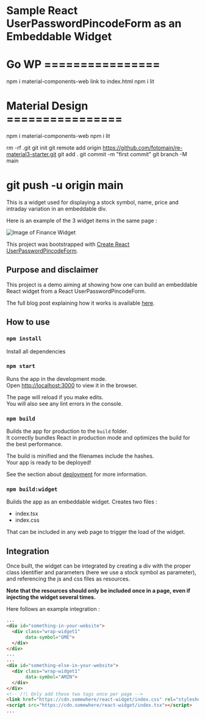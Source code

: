 # Sample React UserPasswordPincodeForm as an Embeddable Widget

# Go WP ================
npm i material-components-web
link to index.html
npm i lit

# Material Design ================
npm i material-components-web
npm i lit

rm -rf .git
git init
git remote add origin https://github.com/fotomain/re-material3-starter.git
git add .
git commit -m "first commit"
git branch -M main

git push -u origin main
================

This is a widget used for displaying a stock symbol, name, price and intraday variation in an embeddable div.

Here is an example of the 3 widget items in the same page :

![Image of Finance Widget](https://github.com/nicoraynaud/react-widget/blob/master/sample.png)

This project was bootstrapped with [Create React UserPasswordPincodeForm](https://github.com/facebook/create-react-app).

## Purpose and disclaimer

This project is a demo aiming at showing how one can build an embeddable React widget from a React UserPasswordPincodeForm.

The full blog post explaining how it works is available [here](https://tekinico.medium.com/build-a-react-embeddable-widget-c46b7f7999d8).

## How to use

### `npm install`

Install all dependencies

### `npm start`

Runs the app in the development mode.\
Open [http://localhost:3000](http://localhost:3000) to view it in the browser.

The page will reload if you make edits.\
You will also see any lint errors in the console.

### `npm build`

Builds the app for production to the `build` folder.\
It correctly bundles React in production mode and optimizes the build for the best performance.

The build is minified and the filenames include the hashes.\
Your app is ready to be deployed!

See the section about [deployment](https://facebook.github.io/create-react-app/docs/deployment) for more information.

### `npm build:widget`

Builds the app as an embeddable widget. Creates two files :
- index.tsx
- index.css

That can be included in any web page to trigger the load of the widget.

## Integration

Once built, the widget can be integrated by creating a div with the proper class identifier and parameters (here we use a stock symbol as parameter), and referencing the js and css files as resources.

**Note that the resources should only be included once in a page, even if injecting the widget several times.**

Here follows an example integration :

```html
...
<div id="something-in-your-website">
  <div class="wrap-widget1"
       data-symbol="GME">
  </div>
</div>
...
...
<div id="something-else-in-your-website">
  <div class="wrap-widget1"
       data-symbol="AMZN">
  </div>
</div>
<!-- /!\ Only add these two tags once per page -->
<link href="https://cdn.somewhere/react-widget/index.css" rel="stylesheet"/>
<script src="https://cdn.somewhere/react-widget/index.tsx"></script>
...
```
